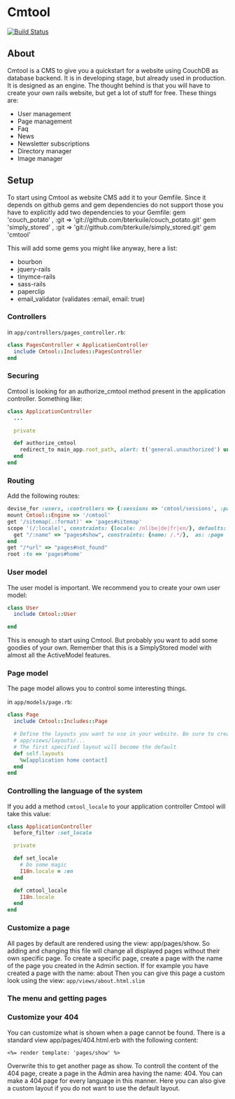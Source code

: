 # Cmtool
[<img src="https://secure.travis-ci.org/bterkuile/cmtool.png?branch=master"
alt="Build Status" />](http://travis-ci.org/bterkuile/cmtool)
## About
Cmtool is a CMS to give you a quickstart for a website using CouchDB as
database backend. It is in developing stage, but already used in production.
It is designed as an engine. The thought behind is that you will have to
create your own rails website, but get a lot of stuff for free. These things
are:

*   User management
*   Page management
*   Faq
*   News
*   Newsletter subscriptions
*   Directory manager
*   Image manager


## Setup
To start using Cmtool as website CMS add it to your Gemfile. Since it  depends
on github gems and gem dependencies do not support those you have to
explicitly add two dependencies to your Gemfile:
    gem 'couch_potato' , :git => 'git://github.com/bterkuile/couch_potato.git'
    gem 'simply_stored' , :git => 'git://github.com/bterkuile/simply_stored.git'
    gem 'cmtool'

This will add some gems you might like anyway, here a list:

*   bourbon
*   jquery-rails
*   tinymce-rails
*   sass-rails
*   paperclip
*   email_validator (validates :email, email: true)


### Controllers

in `app/controllers/pages_controller.rb`:

```ruby
class PagesController < ApplicationController
  include Cmtool::Includes::PagesController
end
```

### Securing

Cmtool is looking for an authorize_cmtool method present in the application
controller. Something like:

```ruby
class ApplicationController
  ...

  private

  def authorize_cmtool
    redirect_to main_app.root_path, alert: t('general.unauthorized') unless current_user.present? && current_user.is_admin?
  end
end
```

### Routing

Add the following routes:
```ruby
devise_for :users, :controllers => {:sessions => 'cmtool/sessions', :passwords => 'cmtool/passwords'}
mount Cmtool::Engine => '/cmtool'
get '/sitemap(.:format)' => 'pages#sitemap'
scope '(/:locale)', constraints: {locale: /nl|be|de|fr|en/}, defaults: { locale: :nl } do
  get "/:name" => "pages#show", constraints: {name: /.*/},  as: :page
end
get "/*url" => "pages#not_found"
root :to => 'pages#home'
```

### User model
The user model is important. We recommend you to create your own user model:
```ruby
class User
  include Cmtool::User

end
```

This is enough to start using Cmtool. But probably you want to add some
goodies of your own. Remember that this is a SimplyStored model with almost
all the ActiveModel features.

### Page model
The page model allows you to control some interesting things.

in `app/models/page.rb`:
```ruby
class Page
  include Cmtool::Includes::Page

  # Define the layouts you want to use in your website. Be sure to create them in
  # app/views/layouts/...
  # The first specified layout will become the default
  def self.layouts
    %w[application home contact]
  end
end
```

### Controlling the language of the system
If you add a method `cmtool_locale` to your application controller Cmtool will
take this value:
```ruby
class ApplicationController
  before_filter :set_locale

  private

  def set_locale
    # Do some magic
    I18n.locale = :en
  end

  def cmtool_locale
    I18n.locale
  end
end
```

### Customize a page
All pages by default are rendered using the view: app/pages/show. So adding
and changing this file will change all displayed pages without their own
specific page. To create a specific page, create a page with the name of the
page you created in the Admin section. If for example you have created a page
with the name: about Then you can give this page a custom look using the view:
`app/views/about.html.slim` 

### The menu and getting pages

### Customize your 404
You can customize what is shown when a page cannot be found. There is a
standard view app/pages/404.html.erb with the following content:

    <%= render template: 'pages/show' %>

Overwrite this to get another page as show. To controll the content of the 404
page, create a page in the Admin area having the name: 404.  You can make a
404 page for every language in this manner. Here you can also give a custom
layout if you do not want to use the default layout.
